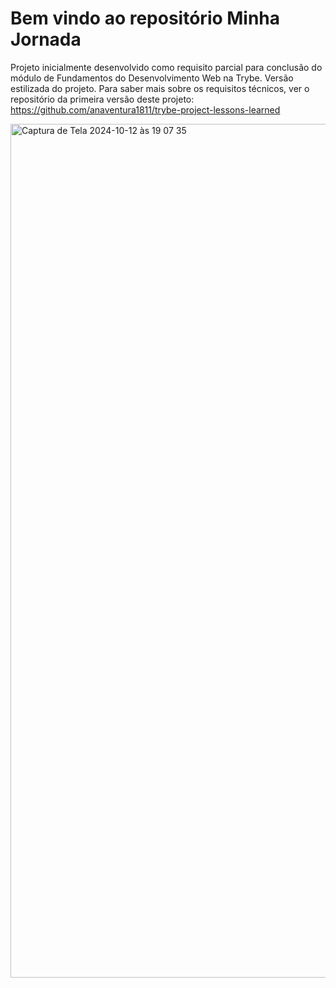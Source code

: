 # Bem vindo ao repositório Minha Jornada

Projeto inicialmente desenvolvido como requisito parcial para conclusão do módulo de Fundamentos do Desenvolvimento Web na Trybe. Versão estilizada do projeto. Para saber mais sobre os requisitos técnicos, ver o repositório da primeira versão deste projeto: https://github.com/anaventura1811/trybe-project-lessons-learned


<img width="1366" alt="Captura de Tela 2024-10-12 às 19 07 35" src="https://github.com/user-attachments/assets/72d9e05d-c7a8-4987-ab86-0f3dc2512cf4">


